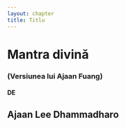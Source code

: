 ```yaml
---
layout: chapter
title: Titlu
---
```


# Mantra divină
### (Versiunea lui Ajaan Fuang)
#### DE
## Ajaan Lee Dhammadharo

